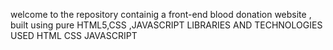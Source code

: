 welcome to the repository containig a front-end blood donation website , built using pure HTML5,CSS ,JAVASCRIPT
LIBRARIES AND TECHNOLOGIES USED
HTML
CSS 
JAVASCRIPT



